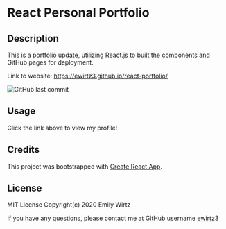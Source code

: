 # React Personal Portfolio

## Description

This is a portfolio update, utilizing React.js to built the components and GitHub pages for deployment.

Link to website: https://ewirtz3.github.io/react-portfolio/

![GitHub last commit](https://img.shields.io/github/last-commit/ewirtz3/react-portfolio?style=for-the-badge)

## Usage

Click the link above to view my profile!

## Credits

This project was bootstrapped with [Create React App](https://github.com/facebook/create-react-app).

## License

MIT License Copyright(c) 2020 Emily Wirtz

If you have any questions, please contact me at GitHub username <a href="https://github.com/ewirtz3">ewirtz3</a>
